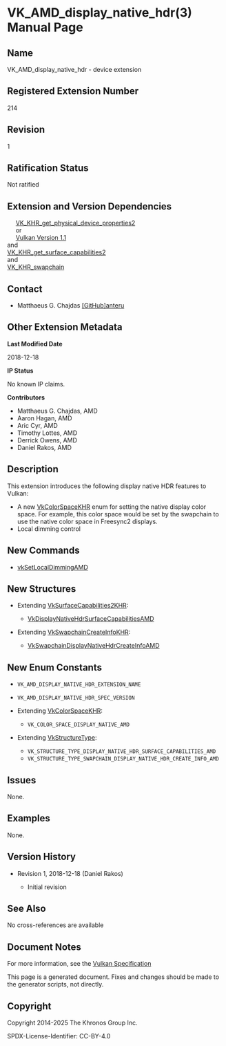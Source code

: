 # VK\_AMD\_display\_native\_hdr(3) Manual Page

## Name

VK\_AMD\_display\_native\_hdr - device extension



## [](#_registered_extension_number)Registered Extension Number

214

## [](#_revision)Revision

1

## [](#_ratification_status)Ratification Status

Not ratified

## [](#_extension_and_version_dependencies)Extension and Version Dependencies

     [VK\_KHR\_get\_physical\_device\_properties2](https://registry.khronos.org/vulkan/specs/latest/man/html/VK_KHR_get_physical_device_properties2.html)  
     or  
     [Vulkan Version 1.1](#versions-1.1)  
and  
[VK\_KHR\_get\_surface\_capabilities2](https://registry.khronos.org/vulkan/specs/latest/man/html/VK_KHR_get_surface_capabilities2.html)  
and  
[VK\_KHR\_swapchain](https://registry.khronos.org/vulkan/specs/latest/man/html/VK_KHR_swapchain.html)

## [](#_contact)Contact

- Matthaeus G. Chajdas [\[GitHub\]anteru](https://github.com/KhronosGroup/Vulkan-Docs/issues/new?body=%5BVK_AMD_display_native_hdr%5D%20%40anteru%0A%2AHere%20describe%20the%20issue%20or%20question%20you%20have%20about%20the%20VK_AMD_display_native_hdr%20extension%2A)

## [](#_other_extension_metadata)Other Extension Metadata

**Last Modified Date**

2018-12-18

**IP Status**

No known IP claims.

**Contributors**

- Matthaeus G. Chajdas, AMD
- Aaron Hagan, AMD
- Aric Cyr, AMD
- Timothy Lottes, AMD
- Derrick Owens, AMD
- Daniel Rakos, AMD

## [](#_description)Description

This extension introduces the following display native HDR features to Vulkan:

- A new [VkColorSpaceKHR](https://registry.khronos.org/vulkan/specs/latest/man/html/VkColorSpaceKHR.html) enum for setting the native display color space. For example, this color space would be set by the swapchain to use the native color space in Freesync2 displays.
- Local dimming control

## [](#_new_commands)New Commands

- [vkSetLocalDimmingAMD](https://registry.khronos.org/vulkan/specs/latest/man/html/vkSetLocalDimmingAMD.html)

## [](#_new_structures)New Structures

- Extending [VkSurfaceCapabilities2KHR](https://registry.khronos.org/vulkan/specs/latest/man/html/VkSurfaceCapabilities2KHR.html):
  
  - [VkDisplayNativeHdrSurfaceCapabilitiesAMD](https://registry.khronos.org/vulkan/specs/latest/man/html/VkDisplayNativeHdrSurfaceCapabilitiesAMD.html)
- Extending [VkSwapchainCreateInfoKHR](https://registry.khronos.org/vulkan/specs/latest/man/html/VkSwapchainCreateInfoKHR.html):
  
  - [VkSwapchainDisplayNativeHdrCreateInfoAMD](https://registry.khronos.org/vulkan/specs/latest/man/html/VkSwapchainDisplayNativeHdrCreateInfoAMD.html)

## [](#_new_enum_constants)New Enum Constants

- `VK_AMD_DISPLAY_NATIVE_HDR_EXTENSION_NAME`
- `VK_AMD_DISPLAY_NATIVE_HDR_SPEC_VERSION`
- Extending [VkColorSpaceKHR](https://registry.khronos.org/vulkan/specs/latest/man/html/VkColorSpaceKHR.html):
  
  - `VK_COLOR_SPACE_DISPLAY_NATIVE_AMD`
- Extending [VkStructureType](https://registry.khronos.org/vulkan/specs/latest/man/html/VkStructureType.html):
  
  - `VK_STRUCTURE_TYPE_DISPLAY_NATIVE_HDR_SURFACE_CAPABILITIES_AMD`
  - `VK_STRUCTURE_TYPE_SWAPCHAIN_DISPLAY_NATIVE_HDR_CREATE_INFO_AMD`

## [](#_issues)Issues

None.

## [](#_examples)Examples

None.

## [](#_version_history)Version History

- Revision 1, 2018-12-18 (Daniel Rakos)
  
  - Initial revision

## [](#_see_also)See Also

No cross-references are available

## [](#_document_notes)Document Notes

For more information, see the [Vulkan Specification](https://registry.khronos.org/vulkan/specs/latest/html/vkspec.html#VK_AMD_display_native_hdr)

This page is a generated document. Fixes and changes should be made to the generator scripts, not directly.

## [](#_copyright)Copyright

Copyright 2014-2025 The Khronos Group Inc.

SPDX-License-Identifier: CC-BY-4.0